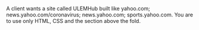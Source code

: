 A client wants a site called ULEMHub built like yahoo.com; news.yahoo.com/coronavirus; news.yahoo.com; sports.yahoo.com.  You are to use only HTML, CSS and the section above the fold.

